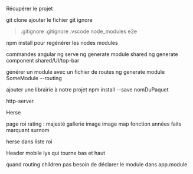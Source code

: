 Récupérer le projet

git clone
ajouter le fichier git ignore
> .gitignore
.gitignore
.vscode
node_modules
e2e

npm install pour regénérer les nodes modules


commandes angular
ng serve
ng generate module shared
ng generate component shared/UI/top-bar


générer un module avec un fichier de routes
ng generate module SomeModule --routing


ajouter une librairie à notre projet
npm install --save nomDuPaquet


http-server




Herse

page roi
rating : majesté
gallerie image
image map fonction années
faits marquant
surnom

herse dans liste roi


Header mobile lys qui tourne bas et haut


quand routing children pas besoin de déclarer le module dans app.module